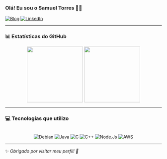 ### Olá! Eu sou o Samuel Torres 👋🏻  

[![Blog](https://img.shields.io/badge/website-000000?style=for-the-badge&logo=About.me&logoColor=white)](https://samueltorres.io/)
[![LinkedIn](https://img.shields.io/badge/LinkedIn-0077B5?style=for-the-badge&logo=linkedin&logoColor=white)](https://www.linkedin.com/in/samuel-torres-fernandes/)  

---

### 📊 Estatísticas do GitHub  

<div align="center">
  <img height="180em" src="https://github-readme-stats.vercel.app/api?username=samueltorres-io&show_icons=true&theme=dracula" />
  <img height="180em" src="https://github-readme-stats.vercel.app/api/top-langs/?username=samueltorres-io&layout=compact&theme=dracula" />
</div>

---

### 💻 Tecnologias que utilizo  

<div align="center"><br>
  <img align="center" alt="Debian" src="https://img.shields.io/badge/Debian-A81D33?style=for-the-badge&logo=debian&logoColor=white" />
  <img align="center" alt="Java" src="https://img.shields.io/badge/Java-ED8B00?style=for-the-badge&logo=openjdk&logoColor=white" />
  <img align="center" alt="C" src="https://img.shields.io/badge/C-00599C?style=for-the-badge&logo=c&logoColor=white" />
  <img align="center" alt="C++" src="https://img.shields.io/badge/C%2B%2B-00599C?style=for-the-badge&logo=c%2B%2B&logoColor=white" />
  <img align="center" alt="Node.Js" src="https://img.shields.io/badge/Node.js-43853D?style=for-the-badge&logo=node.js&logoColor=white" />
  <img align="center" alt="AWS" src="https://img.shields.io/badge/Amazon_AWS-FF9900?style=for-the-badge&logo=amazonaws&logoColor=white" />
</div>

---

✨ *Obrigado por visitar meu perfil! 🚀*  
